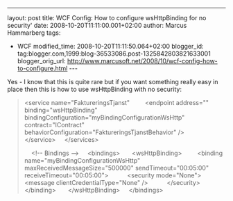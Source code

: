 ---
layout: post
title: WCF Config: How to configure wsHttpBinding for
no security'
date: 2008-10-20T11:11:00.001+02:00
author: Marcus Hammarberg
tags:
  - WCF
modified_time: 2008-10-20T11:11:50.064+02:00
blogger_id: tag:blogger.com,1999:blog-36533086.post-1325842803821633001
blogger_orig_url: http://www.marcusoft.net/2008/10/wcf-config-how-to-configure.html ---

Yes - I know that this is quite rare but if you want something really
easy in place then this is how to use wsHttpBinding with no security:

> \<service name="FaktureringsTjanst"
>         \<endpoint address=""
> binding="wsHttpBinding"
> bindingConfiguration="myBindingConfigurationWsHttp"
> contract="IContract"
> behaviorConfiguration="FaktureringsTjanstBehavior" /\>
>       \</service\>
>     \</services\>
>
>     \<!-- Bindings --\>
>     \<bindings\>
>       \<wsHttpBinding\>
>         \<binding name="myBindingConfigurationWsHttp"
> maxReceivedMessageSize="500000"
> sendTimeout="00:05:00"
> receiveTimeout="00:05:00"\>
>           \<security mode="None"\>
>             \<message clientCredentialType="None" /\>
>           \</security\>
>         \</binding\>
>       \</wsHttpBinding\>
>     \</bindings\>
